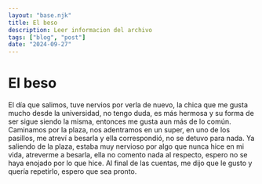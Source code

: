 ```yaml
---
layout: "base.njk"
title: El beso
description: Leer informacion del archivo
tags: ["blog", "post"]
date: "2024-09-27"
---
```


# El beso

El día que salimos, tuve nervios por verla de nuevo, la chica que me gusta mucho desde la universidad, no tengo duda, es más hermosa y su forma de ser sigue siendo la misma, entonces me gusta aun más de lo común. Caminamos por la plaza, nos adentramos en un super, en uno de los pasillos, me atreví a besarla y ella correspondió, no se detuvo para nada. Ya saliendo de la plaza, estaba muy nervioso por algo que nunca hice en mi vida, atreverme a besarla, ella no comento nada al respecto, espero no se haya enojado por lo que hice. Al final de las cuentas, me dijo que le gusto y quería repetirlo, espero que sea pronto.

